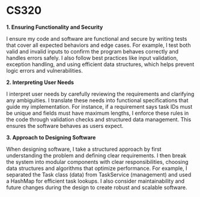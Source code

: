 # CS320

**1. Ensuring Functionality and Security**

I ensure my code and software are functional and secure by writing tests that cover all expected behaviors and edge cases. For example, I test both valid and invalid inputs to confirm the program behaves correctly and handles errors safely. I also follow best practices like input validation, exception handling, and using efficient data structures, which helps prevent logic errors and vulnerabilities.

**2. Interpreting User Needs**

I interpret user needs by carefully reviewing the requirements and clarifying any ambiguities. I translate these needs into functional specifications that guide my implementation. For instance, if a requirement says task IDs must be unique and fields must have maximum lengths, I enforce these rules in the code through validation checks and structured data management. This ensures the software behaves as users expect.

**3. Approach to Designing Software**

When designing software, I take a structured approach by first understanding the problem and defining clear requirements. I then break the system into modular components with clear responsibilities, choosing data structures and algorithms that optimize performance. For example, I separated the Task class (data) from TaskService (management) and used a HashMap for efficient task lookups. I also consider maintainability and future changes during the design to create robust and scalable software.
